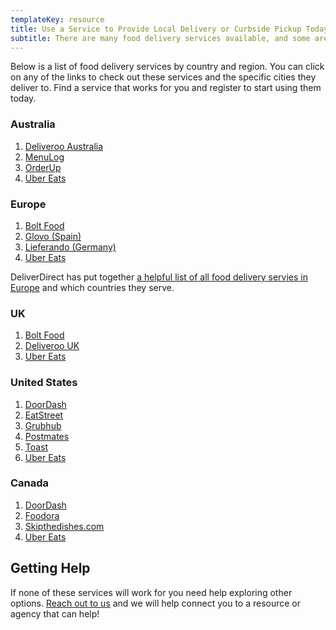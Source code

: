 ```yaml
---
templateKey: resource
title: Use a Service to Provide Local Delivery or Curbside Pickup Today
subtitle: There are many food delivery services available, and some are waiving their fees at this time for independent restaurants.   
---
```


Below is a list of food delivery services by country and region. You can click on any of the links to check out these services and the specific cities they deliver to. Find a service that works for you and register to start using them today.


### Australia 

1. [Deliveroo Australia](https://restaurants.deliveroo.com/en-au/)
2. [MenuLog](https://www.menulog.com.au/info/join-menulog)
3. [OrderUp](https://www.orderup.com.au/pickup-and-delivery-system/)
4. [Uber Eats](https://about.ubereats.com/en_au/restaurants/)

### Europe 

1. [Bolt Food](https://food.bolt.eu/en-us/)
2. [Glovo (Spain)](https://glovoapp.com/en/partners/sales)
3. [Lieferando (Germany)](https://www.lieferando.de/)
4. [Uber Eats](https://www.ubereats.com/restaurant/en-US/signup)

DeliverDirect has put together [a helpful list of all food delivery servies in Europe](https://welcome.deliverect.com/download-list-of-food-delivery-platforms-europe) and which countries they serve. 

### UK 

1. [Bolt Food](https://food.bolt.eu/en-us/)
2. [Deliveroo UK](https://restaurants.deliveroo.com/en-au/)
3. [Uber Eats](https://www.ubereats.com/restaurant/en-UK/signup)

### United States

1. [DoorDash](https://get.doordash.com/)
2. [EatStreet](https://geteatstreet.com/)
3. [Grubhub](https://get.grubhub.com/)
4. [Postmates](https://postmates.com/partner)
5. [Toast](https://pos.toasttab.com/customers/toast-takeout)
6. [Uber Eats](https://www.ubereats.com/restaurant/en-US/signup)

### Canada

1. [DoorDash](https://get.doordash.com/)
2. [Foodora](https://partner.foodora.ca/)
3. [Skipthedishes.com](https://restaurants.skipthedishes.com/application?hl=fr)
4. [Uber Eats](https://www.ubereats.com/restaurant/en-US/signup)

## Getting Help
If none of these services will work for you need help exploring other options. [Reach out to us](../merchants) and we will help connect you to a resource or agency that can help!
